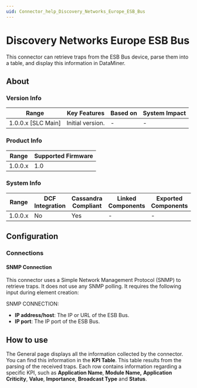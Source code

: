 ```yaml
---
uid: Connector_help_Discovery_Networks_Europe_ESB_Bus
---
```


# Discovery Networks Europe ESB Bus

This connector can retrieve traps from the ESB Bus device, parse them into a table, and display this information in DataMiner.

## About

### Version Info

| Range                | Key Features     | Based on     | System Impact     |
|----------------------|------------------|--------------|-------------------|
| 1.0.0.x \[SLC Main\] | Initial version. | \-           | \-                |

### Product Info

| Range     | Supported Firmware     |
|-----------|------------------------|
| 1.0.0.x   | 1.0                    |

### System Info

| Range     | DCF Integration     | Cassandra Compliant     | Linked Components     | Exported Components     |
|-----------|---------------------|-------------------------|-----------------------|-------------------------|
| 1.0.0.x   | No                  | Yes                     | \-                    | \-                      |

## Configuration

### Connections

#### SNMP Connection

This connector uses a Simple Network Management Protocol (SNMP) to retrieve traps. It does not use any SNMP polling. It requires the following input during element creation:

SNMP CONNECTION:

- **IP address/host**: The IP or URL of the ESB Bus.
- **IP port**: The IP port of the ESB Bus.

## How to use

The General page displays all the information collected by the connector. You can find this information in the **KPI Table**. This table results from the parsing of the received traps. Each row contains information regarding a specific KPI, such as **Application Name**, **Module Name,** **Application Criticity**, **Value**, **Importance**, **Broadcast Type** and **Status**.
